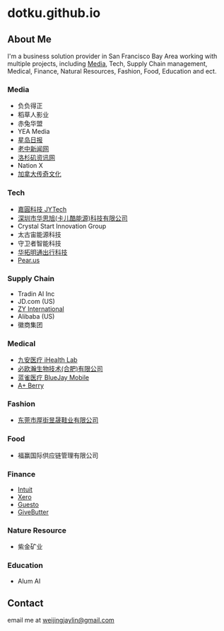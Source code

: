 # dotku.github.io

## About Me

I'm a business solution provider in San Francisco Bay Area working with multiple projects, 
including [Media](/marketing), Tech, Supply Chain management, Medical, Finance, Natural Resources,
Fashion, Food, Education and ect.

### Media

* 负负得正
* 稻草人影业
* 赤兔华盟
* YEA Media
* [星岛日报](https://www.singtaousa.com/)
* [老中新闻网](https://newsforchinese.com/)
* [洛杉矶资讯网](https://www.chineseinla.com/)
* Nation X
* [加拿大传奇文化](https://thelegendsmedia.com/)

### Tech

* [嘉圓科技 JYTech](https://jytech.us)
* [深圳市华思旭(卡儿酷能源)科技有限公司](https://www.carku.com/)
* Crystal Start Innovation Group
* 太古宙能源科技
* 守卫者智能科技
* [华拓明通出行科技](https://ouxi.us)
* [Pear.us](https://pear.us/)

### Supply Chain

* Tradin AI Inc
* JD.com (US)
* [ZY International](https://www.zyinternationaltrade.com/)
* Alibaba (US)
* 徽商集团

### Medical

* [九安医疗 iHealth Lab](https://ihealthlabs.com/)
* [必欧瀚生物技术(合肥)有限公司](https://www.hf.biouhan.com/)
* [蓝雀医疗 BlueJay Mobile](https://www.bluejayhealth.com/)
* [A+ Berry](https://aplusberry.com/)

### Fashion

* [东莞市厚街昱晟鞋业有限公司](https://dotku.us/dongguan-houjie-yusheng-shoes/)

### Food

* 福赢国际供应链管理有限公司

### Finance

* [Intuit](https://www.intuit.com/)
* [Xero](https://www.xero.com/us/)
* [Guesto](https://gusto.com/)
* [GiveButter](https://givebutter.com/c/tvsmbq)

### Nature Resource

* 紫金矿业

### Education

* Alum AI

## Contact

email me at [weijingjaylin@gmail.com](mailto:weijingjaylin@gmail.com)
